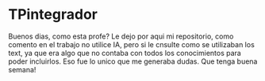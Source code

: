 # TPintegrador
Buenos dias, como esta profe? Le dejo por aqui mi repositorio, como comento en el trabajo no utilice IA, pero si le cnsulte como se utilizaban los text, ya que era algo que no contaba con todos los conocimientos para poder incluirlos. Eso fue lo unico 
que me generaba dudas. 
Que tenga buena semana!
